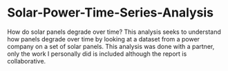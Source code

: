 # Solar-Power-Time-Series-Analysis
How do solar panels degrade over time? This analysis seeks to understand how panels degrade over time by looking at a dataset from a power company on a set of solar panels. This analysis was done with a partner, only the work I personally did is included although the report is collaborative. 
